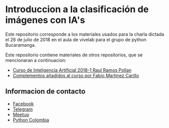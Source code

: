 # Introduccion a la clasificación de imágenes con IA's

Este repositorio corresponde a los materiales usados para la charla dictada el 26 de julio de 2018 en el aula de vivelab para el grupo de python Bucaramanga.

Este repositorio contiene materiales de otros repositorios, que se mencionaran a continuacion:

- [Curso de Inteligencia Artificial 2018-1 Raul Ramos Pollan](https://github.com/rramosp/20181.ai)
- [Complementos añadidos al curso por Fabio Martinez Carillo](https://github.com/famarcar/ai_20181_student)

## Informacion de contacto

- [Facebook](https://www.facebook.com/PythonBucaramanga/)
- [Telegram](https://t.me/pythonbucaramanga)
- [Meetup](http://pybuc.org/)
- [Python Colombia](https://www.facebook.com/groups/pythonco/)